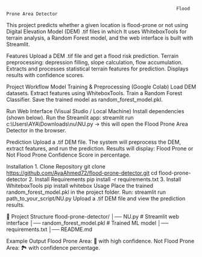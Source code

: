                                                                    Flood Prone Area Detector
This project predicts whether a given location is flood-prone or not using Digital Elevation Model (DEM) .tif files in which It uses WhiteboxTools for terrain analysis, a Random Forest model, and the web interface is built with Streamlit.

Features
Upload a DEM .tif file and get a flood risk prediction.
Terrain preprocessing: depression filling, slope calculation, flow accumulation.
Extracts and processes statistical terrain features for prediction.
Displays results with confidence scores.

Project Workflow
Model Training & Preprocessing (Google Colab)
Load DEM datasets.
Extract features using WhiteboxTools.
Train a Random Forest Classifier.
Save the trained model as random_forest_model.pkl.

Run Web Interface (Visual Studio / Local Machine)
Install dependencies (shown below).
Run the Streamlit app:
 streamlit run c:\Users\AYA\Downloads\nu\NU.py → this will open the Flood Prone Area Detector in the browser.

Prediction
Upload a .tif DEM file.
The system will preprocess the DEM, extract features, and run the prediction.
Results will display:
Flood Prone or Not Flood Prone
Confidence Score in percentage.

Installation
1️. Clone Repository
git clone https://github.com/AyaAhmed72/flood-prone-detector.git
cd flood-prone-detector
2. Install Requirements
pip install -r requirements.txt
3️. Install WhiteboxTools
pip install whitebox
Usage
Place the trained random_forest_model.pkl in the project folder.
Run:
 streamlit run path_to_your_script/NU.py
Upload a .tif DEM file and view the prediction results.

📂 Project Structure
flood-prone-detector/
│── NU.py                  # Streamlit web interface
│── random_forest_model.pkl # Trained ML model
│── requirements.txt
│── README.md

Example Output
Flood Prone Area: 🌊 with high confidence.
Not Flood Prone Area: 🏞️ with confidence percentage.




